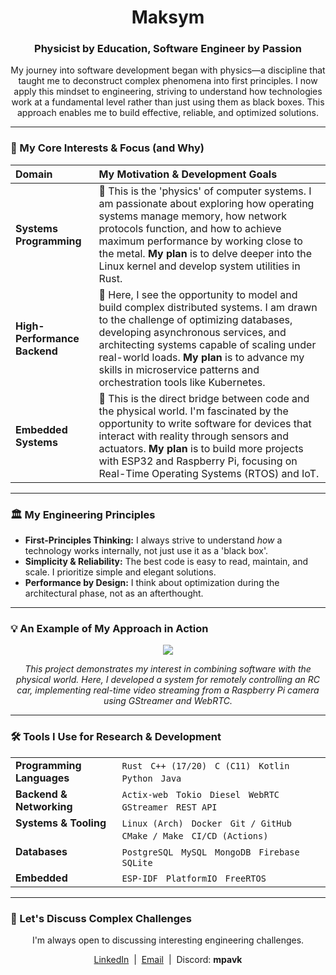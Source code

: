 <div align="center">
  <h1>Maksym</h1>
  <h3>Physicist by Education, Software Engineer by Passion</h3>
</div>

<p align="center">
  My journey into software development began with physics—a discipline that taught me to deconstruct complex phenomena into first principles. I now apply this mindset to engineering, striving to understand how technologies work at a fundamental level rather than just using them as black boxes. This approach enables me to build effective, reliable, and optimized solutions.
</p>

---

### 🔬 My Core Interests & Focus (and Why)

| Domain | My Motivation & Development Goals |
| :--- | :--- |
| **Systems Programming** | 🔹 This is the 'physics' of computer systems. I am passionate about exploring how operating systems manage memory, how network protocols function, and how to achieve maximum performance by working close to the metal. **My plan** is to delve deeper into the Linux kernel and develop system utilities in Rust. |
| **High-Performance Backend** | 🔹 Here, I see the opportunity to model and build complex distributed systems. I am drawn to the challenge of optimizing databases, developing asynchronous services, and architecting systems capable of scaling under real-world loads. **My plan** is to advance my skills in microservice patterns and orchestration tools like Kubernetes. |
| **Embedded Systems** | 🔹 This is the direct bridge between code and the physical world. I'm fascinated by the opportunity to write software for devices that interact with reality through sensors and actuators. **My plan** is to build more projects with ESP32 and Raspberry Pi, focusing on Real-Time Operating Systems (RTOS) and IoT. |

---

### 🏛️ My Engineering Principles

* **First-Principles Thinking:** I always strive to understand *how* a technology works internally, not just use it as a 'black box'.
* **Simplicity & Reliability:** The best code is easy to read, maintain, and scale. I prioritize simple and elegant solutions.
* **Performance by Design:** I think about optimization during the architectural phase, not as an afterthought.

---

### 💡 An Example of My Approach in Action

<p align="center">
  <a href="https://github.com/mpavk/web_rc_car">
    <img src="https://github-readme-stats.vercel.app/api/pin/?username=mpavk&repo=web_rc_car&theme=dracula&show_owner=true&cache_seconds=1" />
  </a>
</p>
<p align="center">
  <i>This project demonstrates my interest in combining software with the physical world. Here, I developed a system for remotely controlling an RC car, implementing real-time video streaming from a Raspberry Pi camera using GStreamer and WebRTC.</i>
</p>

---

### 🛠️ Tools I Use for Research & Development

<table>
  <tr>
    <td valign="top"><strong>Programming Languages</strong></td>
    <td valign="top">
      <code>Rust</code> &nbsp; <code>C++ (17/20)</code> &nbsp; <code>C (C11)</code> &nbsp; <code>Kotlin</code> &nbsp; <code>Python</code> &nbsp; <code>Java</code>
    </td>
  </tr>
  <tr>
    <td valign="top"><strong>Backend & Networking</strong></td>
    <td valign="top">
      <code>Actix-web</code> &nbsp; <code>Tokio</code> &nbsp; <code>Diesel</code> &nbsp; <code>WebRTC</code> &nbsp; <code>GStreamer</code> &nbsp; <code>REST API</code>
    </td>
  </tr>
  <tr>
    <td valign="top"><strong>Systems & Tooling</strong></td>
    <td valign="top">
      <code>Linux (Arch)</code> &nbsp; <code>Docker</code> &nbsp; <code>Git / GitHub</code> &nbsp; <code>CMake / Make</code> &nbsp; <code>CI/CD (Actions)</code>
    </td>
  </tr>
    <tr>
    <td valign="top"><strong>Databases</strong></td>
    <td valign="top">
      <code>PostgreSQL</code> &nbsp; <code>MySQL</code> &nbsp; <code>MongoDB</code> &nbsp; <code>Firebase</code> &nbsp; <code>SQLite</code>
    </td>
  </tr>
  <tr>
    <td valign="top"><strong>Embedded</strong></td>
    <td valign="top">
      <code>ESP-IDF</code> &nbsp; <code>PlatformIO</code> &nbsp; <code>FreeRTOS</code>
    </td>
  </tr>
</table>

---

### 🤝 Let's Discuss Complex Challenges

<p align="center">
  I'm always open to discussing interesting engineering challenges.
</p>
<p align="center">
  <a href="https://www.linkedin.com/in/maksym-pavlenko-b153b01a9/">LinkedIn</a> &nbsp;|&nbsp; 
  <a href="mailto:pavlenko.maksym.a@gmail.com">Email</a> &nbsp;|&nbsp; 
  Discord: <strong>mpavk</strong>
</p>
